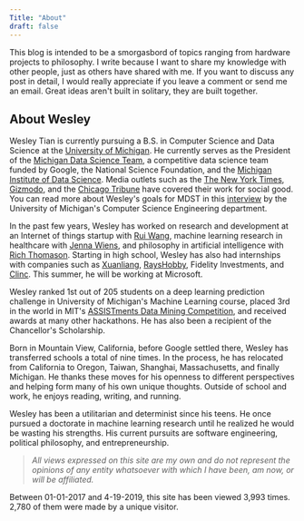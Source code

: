 ```yaml
---
Title: "About"
draft: false
---
```


This blog is intended to be a smorgasbord of topics ranging from hardware projects to philosophy. I write because I want to share my knowledge with other people, just as others have shared with me. If you want to discuss any post in detail, I would really appreciate if you leave a comment or send me an email. Great ideas aren't built in solitary, they are built together.


## About Wesley

Wesley Tian is currently pursuing a B.S. in Computer Science and Data Science at the [University of Michigan](https://umich.edu/). He currently serves as the President of the [Michigan Data Science Team](https://www.mdst.club/), a competitive data science team funded by Google, the National Science Foundation, and the [Michigan Institute of Data Science](https://midas.umich.edu/). Media outlets such as the [The New York Times](https://www.nytimes.com/2017/03/27/us/flint-water-lead-pipes.html?_r=0), [Gizmodo](https://gizmodo.com/google-is-helping-flint-prioritize-which-lead-pipes-nee-1774517926), and the [Chicago Tribune](https://www.chicagotribune.com/news/nationworld/midwest/ct-flint-water-app-20161211-story.html) have covered their work for social good. You can read more about Wesley's goals for MDST in this [interview](http://eecs.umich.edu/eecs/about/articles/2018/mdst-2018.html) by the University of Michigan's Computer Science Engineering department.

In the past few years, Wesley has worked on research and development at an Internet of things startup with [Rui Wang](https://people.cs.umass.edu/~ruiwang/), machine learning research in healthcare with [Jenna Wiens](http://www-personal.umich.edu/~wiensj/), and philosophy in artificial intelligence with [Rich Thomason](http://web.eecs.umich.edu/~rthomaso/). Starting in high school, Wesley has also had internships with companies such as [Xuanliang](http://www.dshine.com.cn/), [RaysHobby](https://rayshobby.net/wordpress/), Fidelity Investments, and [Clinc](https://clinc.com/). This summer, he will be working at Microsoft.

Wesley ranked 1st out of 205 students on a deep learning prediction challenge in University of Michigan's Machine Learning course, placed 3rd in the world in MIT's [ASSISTments Data Mining Competition](https://sites.google.com/view/assistmentsdatamining/data-mining-competition-2017/winners?authuser=0), and received awards at many other hackathons. He has also been a recipient of the Chancellor's Scholarship.

Born in Mountain View, California, before Google settled there, Wesley has transferred schools a total of nine times. In the process, he has relocated from California to Oregon, Taiwan, Shanghai, Massachusetts, and finally Michigan. He thanks these moves for his openness to different perspectives and helping form many of his own unique thoughts. Outside of school and work, he enjoys reading, writing, and running.

Wesley has been a utilitarian and determinist since his teens. He once pursued a doctorate in machine learning research until he realized he would be wasting his strengths. His current pursuits are software engineering, political philosophy, and entrepreneurship.

> _All views expressed on this site are my own and do not represent the opinions of any entity whatsoever with which I have been, am now, or will be affiliated._

Between 01-01-2017 and 4-19-2019, this site has been viewed 3,993 times. 2,780 of them were made by a unique visitor.

